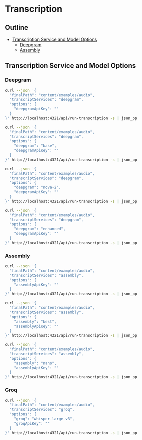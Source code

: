 # Transcription

## Outline

- [Transcription Service and Model Options](#transcription-service-and-model-options)
  - [Deepgram](#deepgram)
  - [Assembly](#assembly)

## Transcription Service and Model Options

### Deepgram

```bash
curl --json '{
  "finalPath": "content/examples/audio",
  "transcriptServices": "deepgram",
  "options": {
    "deepgramApiKey": ""
  }
}' http://localhost:4321/api/run-transcription -s | json_pp
```

```bash
curl --json '{
  "finalPath": "content/examples/audio",
  "transcriptServices": "deepgram",
  "options": {
    "deepgram": "base",
    "deepgramApiKey": ""
  }
}' http://localhost:4321/api/run-transcription -s | json_pp
```

```bash
curl --json '{
  "finalPath": "content/examples/audio",
  "transcriptServices": "deepgram",
  "options": {
    "deepgram": "nova-2",
    "deepgramApiKey": ""
  }
}' http://localhost:4321/api/run-transcription -s | json_pp
```

```bash
curl --json '{
  "finalPath": "content/examples/audio",
  "transcriptServices": "deepgram",
  "options": {
    "deepgram": "enhanced",
    "deepgramApiKey": ""
  }
}' http://localhost:4321/api/run-transcription -s | json_pp
```

### Assembly

```bash
curl --json '{
  "finalPath": "content/examples/audio",
  "transcriptServices": "assembly",
  "options": {
    "assemblyApiKey": ""
  }
}' http://localhost:4321/api/run-transcription -s | json_pp
```

```bash
curl --json '{
  "finalPath": "content/examples/audio",
  "transcriptServices": "assembly",
  "options": {
    "assembly": "best",
    "assemblyApiKey": ""
  }
}' http://localhost:4321/api/run-transcription -s | json_pp
```

```bash
curl --json '{
  "finalPath": "content/examples/audio",
  "transcriptServices": "assembly",
  "options": {
    "assembly": "nano",
    "assemblyApiKey": ""
  }
}' http://localhost:4321/api/run-transcription -s | json_pp
```

### Groq

```bash
curl --json '{
  "finalPath": "content/examples/audio",
  "transcriptServices": "groq",
  "options": {
    "groq": "whisper-large-v3",
    "groqApiKey": ""
  }
}' http://localhost:4321/api/run-transcription -s | json_pp
```
